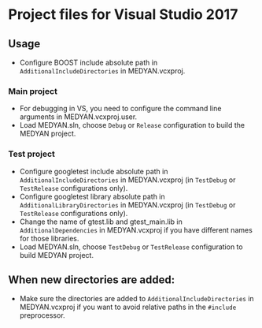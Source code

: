 # Project files for Visual Studio 2017

## Usage

+ Configure BOOST include absolute path in `AdditionalIncludeDirectories` in MEDYAN.vcxproj.

### Main project
+ For debugging in VS, you need to configure the command line arguments in MEDYAN.vcxproj.user.
+ Load MEDYAN.sln, choose `Debug` or `Release` configuration to build the MEDYAN project.

### Test project
+ Configure googletest include absolute path in `AdditionalIncludeDirectories` in MEDYAN.vcxproj (in `TestDebug` or `TestRelease` configurations only).
+ Configure googletest library absolute path in `AdditionalLibraryDirectories` in MEDYAN.vcxproj (in `TestDebug` or `TestRelease` configurations only).
+ Change the name of gtest.lib and gtest_main.lib in `AdditionalDependencies` in MEDYAN.vcxproj if you have different names for those libraries.
+ Load MEDYAN.sln, choose `TestDebug` or `TestRelease` configuration to build MEDYAN project.

## When new directories are added:
+ Make sure the directories are added to `AdditionalIncludeDirectories` in MEDYAN.vcxproj if you want to avoid relative paths in the `#include` preprocessor.
